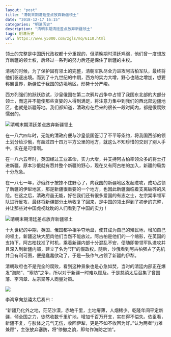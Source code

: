```yaml
---
layout: "post"
title: "清朝末期清廷差点放弃新疆领土"
date: "2018-12-17 16:15"
categories: "明清历史"
description: "清朝末期清廷差点放弃新疆领土"
tags: 明清历史
url: https://www.y5000.com/zgls/mq/6110.html
---
```






领土的完整是中国历代政权都十分重视的，但清晚期时清廷鸡弱，他们曾一度想放弃新疆的领土权，后经过一系列的努力后还是保住了新疆的主权。

清初的时候，为了保护固有领土的完整，清朝军队尽全力进攻阿古柏军队，最终将他们驱逐出境。而到了十九世纪的中期，西方的实力大增，野心也随之增加，想要称霸世界，新疆位于我国的边境地区，形势十分严峻。

西方列强们的跃跃欲试，沙皇俄国在第二次鸦片战争中占领了我国东北部的大部分领土，而这并不能使那些贪婪的人得到满足，将注意力集中到我们的西北部边疆地区，也就是新疆等地。我们都知道，清政府在后来的很长一段时间内，都是很腐败懦弱的。

![清朝末期清廷差点放弃新疆领土](/uploads/allimg/161129/6-161129152330115.JPG)

在一八六四年时，无能的清政府便与沙皇俄国签订了不平等条约，将我国西部的领土划分给沙俄，有超过四十四万平方公里的地方，就这么不知珍惜的交到了别人手中，实在是可惜啊。

在一八六五年时，英国经过工业革命，实力大增，并支持阿古柏率领众多的将士打进新疆，原本沙俄就有吞并整个新疆的野心，现在又有阿古柏的加入，新疆的局势十分危急。

在一八七一年，沙俄终于按捺不住野心了，向我国的新疆地区发起进攻，成功占领了新疆的伊犁地区，那是新疆很重要的一个地方，也因此新疆面临着支离破碎的风险。在这之后，清政府虽无能，好在我们还有很多爱国的有志之士，左宗棠率领军队进行反攻，最终将新疆部分土地收复了回来，是中国的领土得到了初步的完整，并让那些对中国虎视眈眈的人们看到了中国的实力！

![清朝末期清廷差点放弃新疆领土](/uploads/allimg/161129/6-1611291523439C.JPG)

十九世纪的中期，英国、俄国都争相争夺地盘，使其成为自己的殖民地，增加自己的领土，新疆这块大肥肉他们当然不能放过。阿古柏是他们的一个缩影，在英国的支持下，阿古柏找准了时机，乘着新疆内部十分混乱不安，便随即带领军队进攻并且深入到新疆内部，建立了名为“汗”的假政权。随后，沙俄看到阿古柏强占了先机并且有利可图，便是蠢蠢欲动了，于是一鼓作气占领了新疆的伊犁。

清朝政府也不是完全的腐败，看到这种景象也是心急如焚，当时的清廷内部正在爆发“海防”、“塞防”之争，所以对于新疆一时难以顾及。于是慈禧太后召集了曾国藩、李鸿章、左宗棠等人商量对策。

![](https://img.y5000.com/uploads/allimg/161129/153321GI-0.jpg)

李鸿章向慈禧太后奏曰：

“新疆乃化外之地，茫茫沙漠，赤地千里，土地瘠薄，人烟稀少。乾隆年间平定新疆，倾全国之力，徒然收数千里旷地，增加千百万开支，实在得不偿失。依臣看，新疆不复，与肢体之元气无伤，收回伊犁，更是不如不收回为好。”认为两者“力难兼顾”，主张放弃塞防，将“停撤之饷，即匀作海防之饷”。

